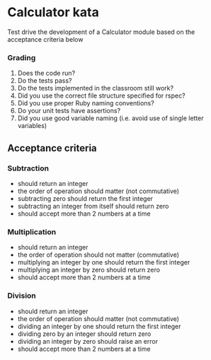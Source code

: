 # Calculator kata

Test drive the development of a Calculator module based on the acceptance criteria below

### Grading
1. Does the code run?
2. Do the tests pass?
3. Do the tests implemented in the classroom still work?
4. Did you use the correct file structure specified for rspec?
5. Did you use proper Ruby naming conventions?
6. Do your unit tests have assertions?
7. Did you use good variable naming (i.e. avoid use of single letter variables)

## Acceptance criteria

### Subtraction

- should return an integer
- the order of operation should matter (not commutative)
- subtracting zero should return the first integer
- subtracting an integer from itself should return zero
- should accept more than 2 numbers at a time

### Multiplication

- should return an integer
- the order of operation should not matter (commutative)
- multiplying an integer by one should return the first integer
- multiplying an integer by zero should return zero
- should accept more than 2 numbers at a time

### Division

- should return an integer
- the order of operation should matter (not commutative)
- dividing an integer by one should return the first integer
- dividing zero by an integer should return zero
- dividing an integer by zero should raise an error
- should accept more than 2 numbers at a time
